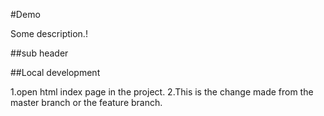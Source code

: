 #Demo

Some description.!

##sub header

##Local development

1.open html index page in the project.
2.This is the change made from the master branch or the feature branch.
